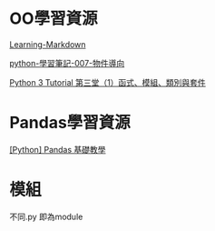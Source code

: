 # OO學習資源

[Learning-Markdown](http://xianbai.me/learn-md/index.html)

[python-學習筆記-007-物件導向](https://medium.com/kung-%E7%9A%84%E6%97%A5%E5%B8%B8/python-%E5%AD%B8%E7%BF%92%E7%AD%86%E8%A8%98-007-%E7%89%A9%E4%BB%B6%E5%B0%8E%E5%90%91-%E6%AA%94%E6%A1%88%E5%AD%98%E5%8F%96-c68da81e8289)

[Python 3 Tutorial 第三堂（1）函式、模組、類別與套件](https://openhome.cc/Gossip/CodeData/PythonTutorial/FunctionModuleClassPackagePy3.html)


# Pandas學習資源
[[Python] Pandas 基礎教學](https://oranwind.org/python-pandas-ji-chu-jiao-xue/)

# 模組
不同.py 即為module
